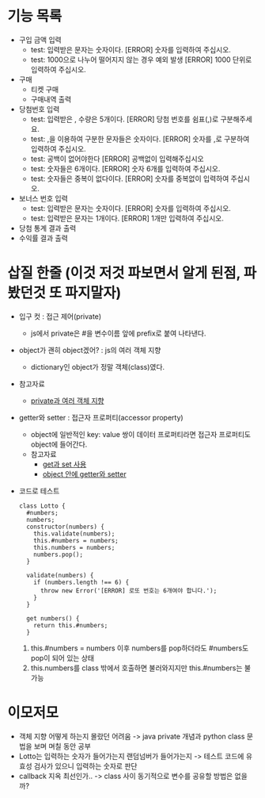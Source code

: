 # 기능 목록

- 구입 금액 입력
  - test: 입력받은 문자는 숫자이다. [ERROR] 숫자를 입력하여 주십시오.
  - test: 1000으로 나누어 떨어지지 않는 경우 예외 발생 [ERROR] 1000 단위로 입력하여 주십시오.
- 구매
  - 티켓 구매
  - 구매내역 출력
- 당첨번호 입력
  - test: 입력받은 , 수량은 5개이다. [ERROR] 당첨 번호를 쉼표(,)로 구분해주세요.
  - test: ,을 이용하여 구분한 문자들은 숫자이다. [ERROR] 숫자를 ,로 구분하여 입력하여 주십시오.
  - test: 공백이 없어야한다 [ERROR] 공백없이 입력해주십시오
  - test: 숫자들은 6개이다. [ERROR] 숫자 6개를 입력하여 주십시오.
  - test: 숫자들은 중복이 없다이다. [ERROR] 숫자를 중복없이 입력하여 주십시오.
- 보너스 번호 입력
  - test: 입력받은 문자는 숫자이다. [ERROR] 숫자를 입력하여 주십시오.
  - test: 입력받은 문자는 1개이다. [ERROR] 1개만 입력하여 주십시오.
- 당첨 통계 결과 출력
- 수익률 결과 출력

# 삽질 한줄 (이것 저것 파보면서 알게 된점, 파봤던것 또 파지말자)

- 입구 컷 : 접근 제어(private)
  - js에서 private은 #을 변수이름 앞에 prefix로 붙여 나타낸다.
- object가 괜히 object겠어? : js의 여러 객체 지향
  - dictionary인 object가 정말 객체(class)였다.
- 참고자료
  - [private과 여러 객체 지향](https://cruella-de-vil.tistory.com/58)
- getter와 setter : 접근자 프로퍼티(accessor property)

  - object에 일반적인 key: value 쌍이 데이터 프로퍼티라면 접근자 프로퍼티도 object에 들어간다.
  - 참고자료
    - [get과 set 사용](https://ko.javascript.info/property-accessors)
    - [object 안에 getter와 setter](https://imkh.dev/js-properties/)

- 코드로 테스트

  ```
  class Lotto {
    #numbers;
    numbers;
    constructor(numbers) {
      this.validate(numbers);
      this.#numbers = numbers;
      this.numbers = numbers;
      numbers.pop();
    }

    validate(numbers) {
      if (numbers.length !== 6) {
        throw new Error('[ERROR] 로또 번호는 6개여야 합니다.');
      }
    }

    get numbers() {
      return this.#numbers;
    }

  ```

  1. this.#numbers = numbers 이후 numbers를 pop하더라도 #numbers도 pop이 되어 있는 상태
  2. this.numbers를 class 밖에서 호출하면 불러와지지만 this.#numbers는 불가능

# 이모저모

- 객체 지향 어떻게 하는지 몰랐던 어려움 -> java private 개념과 python class 문법을 보며 며칠 동안 공부
- Lotto는 입력하는 숫자가 들어가는지 랜덤넘버가 들어가는지 -> 테스트 코드에 유효성 검사가 있으니 입력하는 숫자로 판단
- callback 지옥 최선인가.. -> class 사이 동기적으로 변수를 공유할 방법은 없을까?
